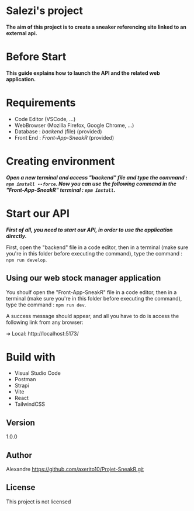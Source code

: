 # Salezi's project

**The aim of this project is to create a sneaker referencing site linked to an external api.**


# Before Start

**This guide explains how to launch the API and the related web application.**

# Requirements

- Code Editor (VSCode, ...)
- WebBrowser (Mozilla Firefox, Google Chrome, ...)
- Database : *backend* (file) (provided)
- Front End : *Front-App-SneakR* (provided)

# Creating environment

***Open a new terminal and access "backend" file and type the command : `npm install --force`. Now you can use the following command in the "Front-App-SneakR" terminal : `npm install`.***

# Start our API

***First of all, you need to start our API, in order to use the application directly.***

First, open the "backend" file in a code editor, then in a terminal (make sure you're in this folder before executing the command), type the command :
`npm run develop`.

## Using our web stock manager application

You shoulf open the "Front-App-SneakR" file in a code editor, then in a terminal (make sure you're in this folder before executing the command), type the command :
`npm run dev`.

A success message should appear, and all you have to do is access the following link from any browser:

  ➜ Local: http://localhost:5173/


# Build with

- Visual Studio Code
- Postman
- Strapi
- Vite
- React
- TailwindCSS

## Version

1.0.0

## Author

Alexandre
https://github.com/axerito10/Projet-SneakR.git

## License

This project is not licensed